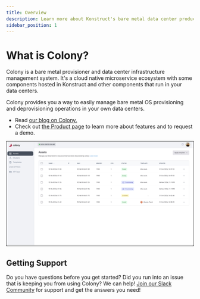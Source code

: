 ```yaml
---
title: Overview
description: Learn more about Konstruct's bare metal data center product
sidebar_position: 1
---
```


# What is Colony?

Colony is a bare metal provisioner and data center infrastructure management system. It's a cloud native microservice ecosystem with some components hosted in Konstruct and other components that run in your data centers.

Colony provides you a way to easily manage bare metal OS provisioning and deprovisioning operations in your own data centers.

 - Read [our blog on Colony.](https://blog.konstruct.io/virtual-data-center/) 
 - Check out [the Product page](https://konstruct.io/colony) to learn more about features and to request a demo. 

![Colony UI](./img/colony/colonylanding.png)

## Getting Support

Do you have questions before you get started? Did you run into an issue that is keeping you from using Colony? We can help! [Join our Slack Community](https://konstructio.slack.com/) for support and get the answers you need! 
